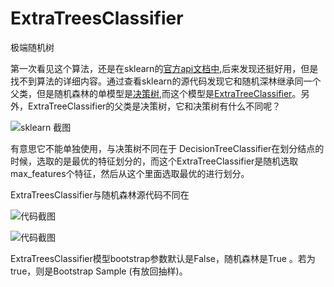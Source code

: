 # ExtraTreesClassifier

极端随机树

第一次看见这个算法，还是在sklearn的[官方api文档中][1],后来发现还挺好用，但是找不到算法的详细内容。通过查看sklearn的源代码发现它和随机深林继承同一个
父类，但是随机森林的单模型是[决策树][3],而这个模型是[ExtraTreeClassifier][2]。另外，ExtraTreeClassifier的父类是决策树，它和决策树有什么不同呢？

![sklearn 截图](https://github.com/c-dafan/notes/blob/master/sklearn%20notes/ExtraTreesClassifier/1.png)

有意思它不能单独使用，与决策树不同在于 DecisionTreeClassifier在划分结点的时候，选取的是最优的特征划分的，而这个ExtraTreeClassifier是随机选取 max_features个特征，然后从这个里面选取最优的进行划分。

ExtraTreesClassifier与随机森林源代码不同在

![代码截图](https://github.com/c-dafan/notes/blob/master/sklearn%20notes/ExtraTreesClassifier/2.png)

![代码截图](https://github.com/c-dafan/notes/blob/master/sklearn%20notes/ExtraTreesClassifier/3.png)

ExtraTreesClassifier模型bootstrap参数默认是False，随机森林是True 。若为true，则是Bootstrap Sample (有放回抽样)。



[1]: http://scikit-learn.org/stable/modules/generated/sklearn.ensemble.ExtraTreesClassifier.html
[2]: http://scikit-learn.org/stable/modules/generated/sklearn.tree.ExtraTreeClassifier.html#sklearn.tree.ExtraTreeClassifier
[3]: http://scikit-learn.org/stable/modules/generated/sklearn.tree.DecisionTreeClassifier.html#sklearn.tree.DecisionTreeClassifier
